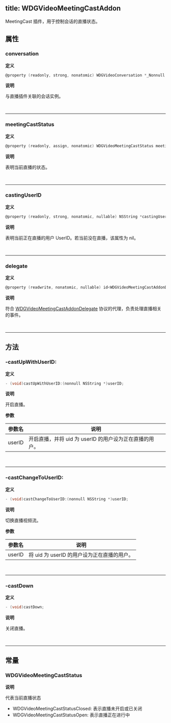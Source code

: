 title: WDGVideoMeetingCastAddon
---

MeetingCast 插件，用于控制会话的直播状态。

## 属性

### conversation

**定义**

```objectivec
@property (readonly, strong, nonatomic) WDGVideoConversation *_Nonnull conversation;
```

**说明**

与直播插件关联的会话实例。

</br>

---

### meetingCastStatus

**定义**

```objectivec
@property (readonly, assign, nonatomic) WDGVideoMeetingCastStatus meetingCastStatus;
```

**说明**

表明当前直播的状态。

</br>

---

### castingUserID

**定义**

```objectivec
@property (readonly, strong, nonatomic, nullable) NSString *castingUserID;
```

**说明**

表明当前正在直播的用户 UserID。若当前没在直播，该属性为 nil。

</br>

---

### delegate

**定义**

```objectivec
@property (readwrite, nonatomic, nullable) id<WDGVideoMeetingCastAddonDelegate>delegate;
```

**说明**

符合 [WDGVideoMeetingCastAddonDelegate](../Protocols/WDGVideoMeetingCastAddonDelegate.html) 协议的代理，负责处理直播相关的事件。

</br>

---

## 方法

### -castUpWithUserID:

**定义**

```objectivec
- (void)castUpWithUserID:(nonnull NSString *)userID;
```

**说明**

开启直播。

**参数**

 参数名 | 说明 
---|---
userID|开启直播，并将 uid 为 userID 的用户设为正在直播的用户。

</br>

---

### -castChangeToUserID:

**定义**

```objectivec
- (void)castChangeToUserID:(nonnull NSString *)userID;
```

**说明**

切换直播视频流。

**参数**

 参数名 | 说明 
---|---
userID|将 uid 为 userID 的用户设为正在直播的用户。

</br>

---

### -castDown

**定义**

```objectivec
- (void)castDown;
```

**说明**

关闭直播。

</br>

---

## 常量

### WDGVideoMeetingCastStatus

**说明**

代表当前直播状态

- WDGVideoMeetingCastStatusClosed: 表示直播未开启或已关闭
- WDGVideoMeetingCastStatusOpen:   表示直播正在进行中
